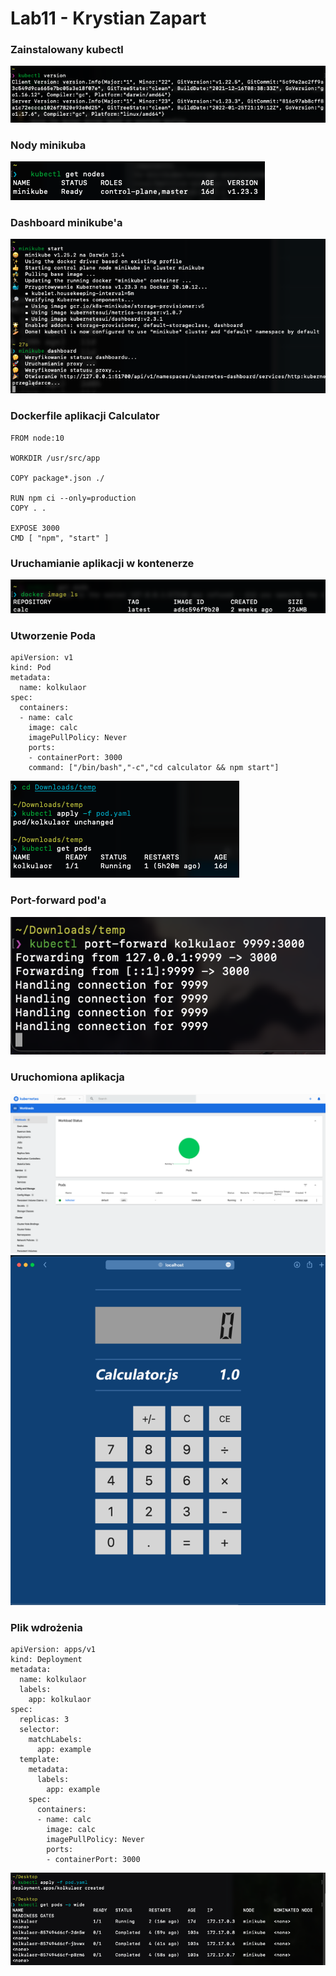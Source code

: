 # Lab11 - Krystian Zapart

### Zainstalowany kubectl
![vers](./screenshots/vers.png)
### Nody minikuba 
![nodes](./screenshots/nodes.png)
### Dashboard minikube'a
![dash](./screenshots/dash.png)
### Dockerfile aplikacji Calculator

```
FROM node:10

WORKDIR /usr/src/app

COPY package*.json ./

RUN npm ci --only=production
COPY . .

EXPOSE 3000
CMD [ "npm", "start" ]
```

### Uruchamianie aplikacji w kontenerze 
![image](./screenshots/image.png)

### Utworzenie Poda

```
apiVersion: v1
kind: Pod
metadata:
  name: kolkulaor
spec:
  containers:
  - name: calc
    image: calc
    imagePullPolicy: Never
    ports:
    - containerPort: 3000
    command: ["/bin/bash","-c","cd calculator && npm start"]

```

![pod](./screenshots/pod.png)
### Port-forward pod'a
![port](./screenshots/port.png)
### Uruchomiona aplikacja
![kubernetes](./screenshots/kubernetes.png)
![calc](./screenshots/calc.png)

### Plik wdrożenia

```
apiVersion: apps/v1
kind: Deployment
metadata:
  name: kolkulaor
  labels:
    app: kolkulaor
spec:
  replicas: 3
  selector:
    matchLabels:
      app: example
  template:
    metadata:
      labels:
        app: example
    spec:
      containers:
      - name: calc
        image: calc
        imagePullPolicy: Never
        ports:
        - containerPort: 3000
```
![deployment](./screenshots/deployment.png)



